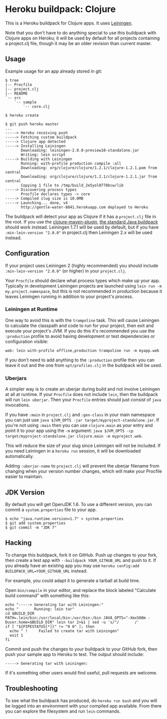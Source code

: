 # Heroku buildpack: Clojure

This is a Heroku buildpack for Clojure apps. It uses
[Leiningen](http://leiningen.org).

Note that you don't have to do anything special to use this buildpack
with Clojure apps on Heroku; it will be used by default for all
projects containing a project.clj file, though it may be an older
revision than current master. 

## Usage

Example usage for an app already stored in git:

    $ tree
    |-- Procfile
    |-- project.clj
    |-- README
    `-- src
        `-- sample
            `-- core.clj

    $ heroku create

    $ git push heroku master
    ...
    -----> Heroku receiving push
    -----> Fetching custom buildpack
    -----> Clojure app detected
    -----> Installing Leiningen
           Downloading: leiningen-2.0.0-preview10-standalone.jar
           Writing: lein script
    -----> Building with Leiningen
           Running: with-profile production compile :all
           Downloading: org/clojure/clojure/1.2.1/clojure-1.2.1.pom from central
           Downloading: org/clojure/clojure/1.2.1/clojure-1.2.1.jar from central
           Copying 1 file to /tmp/build_2e5yol0778bcw/lib
    -----> Discovering process types
           Procfile declares types -> core
    -----> Compiled slug size is 10.0MB
    -----> Launching... done, v4
           http://gentle-water-8841.herokuapp.com deployed to Heroku

The buildpack will detect your app as Clojure if it has a
`project.clj` file in the root. If you use the
[clojure-maven-plugin](https://github.com/talios/clojure-maven-plugin),
[the standard Java buildpack](http://github.com/heroku/heroku-buildpack-java)
should work instead. Leiningen 1.7.1 will be used by default, but if
you have `:min-lein-version "2.0.0"` in project.clj then Leiningen 2.x
will be used instead.

## Configuration

If your project uses Leiningen 2 (highly recommended) you should
include `:min-lein-version "2.0.0"` (or higher) in your
`project.clj`.

Your `Procfile` should declare what process types which make up your
app. Typically in development Leiningen projects are launched using
`lein run -m my.project.namespace`, but this is not recommended in
production because it leaves Leiningen running in addition to your
project's process.

### Leiningen at Runtime

One way to avoid this is with the `trampoline` task. This will cause
Leiningen to calculate the classpath and code to run for your project,
then exit and execute your project's JVM. If you do this it's
recommended you use the `:production` profile to avoid having
development or test dependencies or configuration visible:

    web: lein with-profile offline,production trampoline run -m myapp.web

If you don't need to add anything to the `:production` profile then
you can leave it out and the one from `opt/profiles.clj` in the
buildpack will be used.

### Uberjars

A simpler way is to create an uberjar during build and not involve
Leiningen at all at runtime. If your `Procfile` does not include
`lein`, then the buildpack will run `lein uberjar`. Then your
`Procfile` entries should just consist of `java` invocations.

If you have `:main` in `project.clj` and `:gen-class` in your main
namespace you can just use `java $JVM_OPTS -jar
target/myproject-standalone.jar`. If you're not using `:main` then you
can use `clojure.main` as your entry and point it to your app
using the `-m` argument: `java $JVM_OPTS -cp
target/myproject-standalone.jar clojure.main -m myproject.web`.

This will reduce the size of your slug since Leiningen will not be
included. If you need Leiningen in a `heroku run` session, it will be
downloaded automatically.

Adding `:uberjar-name` to `project.clj` will prevent the uberjar
filename from changing when your version number changes, which will
make your Procfile easier to maintain.

## JDK Version

By default you will get OpenJDK 1.6. To use a different version, you
can commit a `system.properties` file to your app.

```
$ echo "java.runtime.version=1.7" > system.properties
$ git add system.properties
$ git commit -m "JDK 7"
```

## Hacking

To change this buildpack, fork it on GitHub. Push up changes to your
fork, then create a test app with `--buildpack YOUR_GITHUB_URL` and
push to it. If you already have an existing app you may use
`heroku config:add BUILDPACK_URL=YOUR_GITHUB_URL` instead.

For example, you could adapt it to generate a tarball at build time.

Open `bin/compile` in your editor, and replace the block labeled
"Calculate build command" with something like this:

    echo "-----> Generating tar with Leiningen:"
    echo "       Running: lein tar"
    cd $BUILD_DIR
    PATH=.lein/bin:/usr/local/bin:/usr/bin:/bin JAVA_OPTS="-Xmx500m -Duser.home=$BUILD_DIR" lein tar 2>&1 | sed -u 's/^/       /'
    if [ "${PIPESTATUS[*]}" != "0 0" ]; then
      echo " !     Failed to create tar with Leiningen"
      exit 1
    fi

Commit and push the changes to your buildpack to your GitHub fork,
then push your sample app to Heroku to test. The output should include:

    -----> Generating tar with Leiningen:

If it's something other users would find useful, pull requests are welcome.

## Troubleshooting

To see what the buildpack has produced, do `heroku run bash` and you
will be logged into an environment with your compiled app available.
From there you can explore the filesystem and run `lein` commands.
